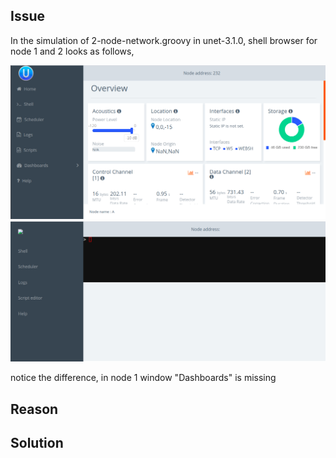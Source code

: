 ## Issue

In the simulation of 2-node-network.groovy in unet-3.1.0, shell browser for node 1 and 2 looks as follows,

![](Images/Node-1.png)
![](Images/Node-2.png)

notice the difference, in node 1 window "Dashboards" is missing

## Reason

## Solution
